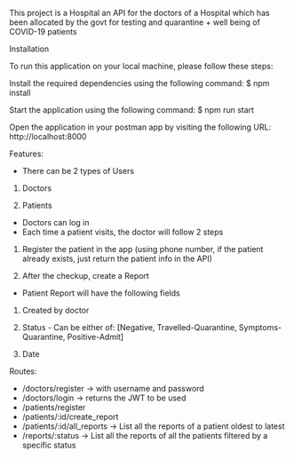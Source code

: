 This project is a Hospital an API for the doctors of a Hospital which has been allocated by the
govt for testing and quarantine + well being of COVID-19 patients

Installation

To run this application on your local machine, please follow these steps:

Install the required dependencies using the following command: $ npm install

Start the application using the following command: $ npm run start

Open the application in your postman app by visiting the following URL: http://localhost:8000

Features:

- There can be 2 types of Users

1. Doctors

2. Patients

- Doctors can log in
- Each time a patient visits, the doctor will follow 2 steps
 
1. Register the patient in the app (using phone number, if the patient already exists, just
return the patient info in the API)

2. After the checkup, create a Report
- Patient Report will have the following fields

1. Created by doctor

2. Status - Can be either of: [Negative, Travelled-Quarantine, Symptoms-Quarantine,
Positive-Admit]

3. Date


Routes:

- /doctors/register → with username and password
- /doctors/login → returns the JWT to be used
- /patients/register
- /patients/:id/create_report
- /patients/:id/all_reports → List all the reports of a patient oldest to latest
- /reports/:status → List all the reports of all the patients filtered by a specific status
